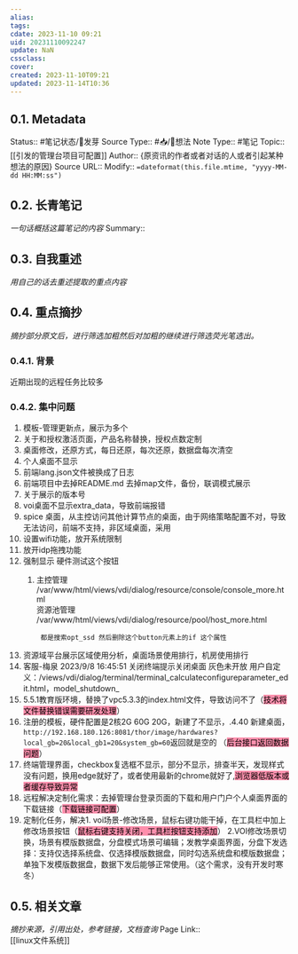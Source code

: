 ```yaml
---
alias: 
tags: 
cdate: 2023-11-10 09:21
uid: 20231110092247
update: NaN
cssclass: 
cover: 
created: 2023-11-10T09:21
updated: 2023-11-14T10:36
---
```



## 0.1. Metadata
Status::    #笔记状态/🌱发芽
Source Type::  #📥/💭想法 
Note Type::  #笔记
Topic:: [[引发的管理台项目可配置]]
Author:: {原资讯的作者或者对话的人或者引起某种想法的原因}
Source URL:: 
Modify:: `=dateformat(this.file.mtime, "yyyy-MM-dd HH:MM:ss")`
## 0.2. 长青笔记
*一句话概括这篇笔记的内容*
Summary:: 

## 0.3. 自我重述
*用自己的话去重述提取的重点内容*


## 0.4. 重点摘抄
*摘抄部分原文后，进行筛选加粗然后对加粗的继续进行筛选荧光笔选出。*
### 0.4.1. 背景
近期出现的远程任务比较多
### 0.4.2. 集中问题
1. 模板-管理更新点，展示为多个
2. 关于和授权激活页面，产品名称替换，授权点数定制
3. 桌面修改，还原方式，每日还原，每次还原，数据盘每次清空
4. 个人桌面不显示
5. 前端lang.json文件被换成了日志
6. 前端项目中去掉README.md 去掉map文件，备份，联调模式展示
7. 关于展示的版本号
8. voi桌面不显示extra_data，导致前端报错
9. spice 桌面，从主控访问其他计算节点的桌面，由于网络策略配置不对，导致无法访问，前端不支持，非区域桌面，采用
10. 设置wifi功能，放开系统限制
11. 放开idp拖拽功能
12. 强制显示 硬件测试这个按钮
	1. 主控管理  
			/var/www/html/views/vdi/dialog/resource/console/console_more.html  
			资源池管理  
			/var/www/html/views/vdi/dialog/resource/pool/host_more.html  
			  
			都是搜索opt_ssd 然后删除这个button元素上的if 这个属性
13. 资源域平台展示区域使用分析，桌面场景使用排行，机房使用排行
14. 客服-梅泉 2023/9/8 16:45:51  关闭终端提示关闭桌面  灰色未开放 用户自定义：/views/vdi/dialog/terminal/terminal_calculateconfigureparameter_edit.html，model_shutdown_
15. 5.5.1教育版环境，替换了vpc5.3.3的index.html文件，导致访问不了（<mark style="background: #FF5582A6;">技术将文件替换错误需要研发处理</mark>）
16. 注册的模板，硬件配置是2核2G 60G 20G，新建了不显示，.4.40 新建桌面，`http://192.168.180.126:8081/thor/image/hardwares?local_gb=20&local_gb1=20&system_gb=60`返回就是空的 （<mark style="background: #FF5582A6;">后台接口返回数据问题</mark>）
17. 终端管理界面，checkbox复选框不显示，部分不显示，排查半天，发现样式没有问题，换用edge就好了，或者使用最新的chrome就好了,<mark style="background: #FF5582A6;">浏览器低版本或者缓存导致异常</mark>
18. 远程解决定制化需求：去掉管理台登录页面的下载和用户门户个人桌面界面的下载链接（<mark style="background: #FF5582A6;">下载链接可配置</mark>）
19. 定制化任务，解决1. voi场景-修改场景，鼠标右键功能干掉，在工具栏中加上修改场景按钮（<mark style="background: #FF5582A6;">鼠标右键支持关闭，工具栏按钮支持添加</mark>） 2.VOI修改场景切换，场景有模版数据盘，分盘模式场景可编辑；发教学桌面界面，分盘下发选择：支持仅选择系统盘、仅选择模版数据盘，同时勾选系统盘和模版数据盘；单独下发模版数据盘，数据下发后能够正常使用。（这个需求，没有开发时寒冬）
## 0.5. 相关文章
*摘抄来源，引用出处，参考链接，文档查询*
Page Link::  
[[linux文件系统]]